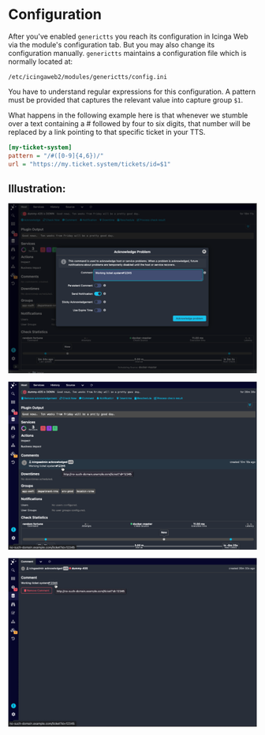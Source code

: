 # Configuration

After you've enabled `generictts` you reach its configuration in Icinga Web via the module's configuration tab.
But you may also change its configuration manually.
`generictts` maintains a configuration file which is normally located at:

```
/etc/icingaweb2/modules/generictts/config.ini
```

You have to understand regular expressions for this configuration. A pattern
must be provided that captures the relevant value into capture group `$1`.

What happens in the following example here is that whenever we stumble over a
text containing a # followed by four to six digits, that number will be
replaced by a link pointing to that specific ticket in your TTS.

```ini
[my-ticket-system]
pattern = "/#([0-9]{4,6})/"
url = "https://my.ticket.system/tickets/id=$1"
```
## Illustration:

![New Acknowledgement](imgs/01_new-acknowledgement.png)

![Comment with the ticket link](imgs/02_comment-with-ticket-link.png)

![Comment detail view with the ticket Link](imgs/03_comment-detail-view.png)